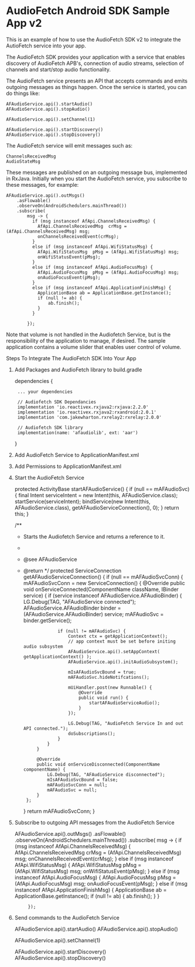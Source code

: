AudioFetch Android SDK Sample App v2
====================================

This is an example of how to use the AudioFetch SDK v2 to integrate the AutioFetch service into your app.

The AudioFetch SDK provides your application with a service that enables discovery of AudioFetch APB's, connection of audio streams, selection of channels and start/stop audio functionality.

The AudioFetch service presents an API that accepts commands and emits outgoing messages as things happen. Once the service is started, you can do things like:

    AFAudioService.api().startAudio()
    AFAudioService.api().stopAudio()

    AFAudioService.api().setChannel(1)

    AFAudioService.api().startDiscovery()
    AFAudioService.api().stopDiscovery()


The AudioFetch service will emit messages such as:

    ChannelsReceivedMsg
    AudioStateMsg


These messages are published on an outgoing message bus, implemented in RxJava. Initially when you start the AudioFetch service, you subscribe to these messages, for example:

    AFAudioService.api().outMsgs()
        .asFlowable()
        .observeOn(AndroidSchedulers.mainThread())
        .subscribe(
            msg -> {
              if (msg instanceof AfApi.ChannelsReceivedMsg) {
                AfApi.ChannelsReceivedMsg  crMsg = (AfApi.ChannelsReceivedMsg) msg;
                onChannelsReceivedEvent(crMsg);
              }
              else if (msg instanceof AfApi.WifiStatusMsg) {
                AfApi.WifiStatusMsg  pMsg = (AfApi.WifiStatusMsg) msg;
                onWifiStatusEvent(pMsg);
              }
              else if (msg instanceof AfApi.AudioFocusMsg) {
                AfApi.AudioFocusMsg  pMsg = (AfApi.AudioFocusMsg) msg;
                onAudioFocusEvent(pMsg);
              }
              else if (msg instanceof AfApi.ApplicationFinishMsg) {
                ApplicationBase ab = ApplicationBase.getInstance();
                if (null != ab) {
                    ab.finish();
                }
              }

            });


Note that volume is not handled in the Audiofetch Service, but is the responsibility of the application to manage, if desired. The sample application contains a volume slider that enables user control of volume.




Steps To Integrate The AudioFetch SDK Into Your App

1. Add Packages and AudioFetch library to build.gradle

    dependencies {
        
        ... your dependencies
        
        // Audiofetch SDK Dependancies
        implementation 'io.reactivex.rxjava2:rxjava:2.2.0'
        implementation 'io.reactivex.rxjava2:rxandroid:2.0.1'
        implementation 'com.jakewharton.rxrelay2:rxrelay:2.0.0'

        // Audiofetch SDK library
        implementation(name: 'afaudiolib', ext: 'aar')

    }


2. Add AudioFetch Service to ApplicationManifest.xml

    <service android:name="com.audiofetch.afaudiolib.bll.app.AFAudioService"
        android:stopWithTask="true"
        android:singleUser="true"
        android:exported="false"
        android:label="AudioFetch Music">
        <intent-filter>
            <action android:name="com.audiofetch.afaudiolib.bll.app.AFAudioService.NEXT"/>
            <action android:name="com.audiofetch.afaudiolib.bll.app.AFAudioService.PAUSE"/>
            <action android:name="com.audiofetch.afaudiolib.bll.app.AFAudioService.PLAY"/>
            <action android:name="com.audiofetch.afaudiolib.bll.app.AFAudioService.PREV"/>
            <action android:name="com.audiofetch.afaudiolib.bll.app.AFAudioService.STOP"/>
            <action android:name="com.audiofetch.afaudiolib.bll.app.AFAudioService.CLOSE"/>
            <category android:name="android.intent.category.DEFAULT" />
        </intent-filter>
    </service>


3. Add Permissions to ApplicationManifest.xml

    <permission android:name="android.permission.MEDIA_CONTENT_CONTROL" />

    <uses-permission android:name="android.permission.KILL_BACKGROUND_PROCESSES" />
    <uses-permission android:name="android.permission.FOREGROUND_SERVICE" />
    <uses-permission android:name="android.permission.REQUEST_IGNORE_BATTERY_OPTIMIZATIONS"/>
    <uses-permission android:name="android.permission.BLUETOOTH" />
    <uses-permission android:name="android.permission.INTERNET" />
    <uses-permission android:name="android.permission.ACCESS_WIFI_STATE" />
    <uses-permission android:name="android.permission.CHANGE_WIFI_MULTICAST_STATE" />
    <uses-permission android:name="android.permission.ACCESS_NETWORK_STATE" />
    <uses-permission android:name="android.permission.WAKE_LOCK" />
    <uses-permission android:name="android.permission.MODIFY_AUDIO_SETTINGS" />
    <uses-permission android:name="android.permission.READ_PHONE_STATE"/>
    <uses-permission android:name="android.permission.READ_EXTERNAL_STORAGE"/>
    <uses-permission android:name="android.permission.WRITE_EXTERNAL_STORAGE"/>
    <uses-permission android:name="android.permission.ACCESS_COARSE_LOCATION" />
    <uses-permission android:name="android.permission.ACCESS_FINE_LOCATION" />
    <uses-permission android:name="com.samsung.android.sdk.professionalaudio.permission.START_MONITOR_SERVICE"/>
    <uses-permission android:name="com.samsung.android.providers.context.permission.WRITE_USE_APP_FEATURE_SURVEY" />


4. Start the AudioFetch Service

    protected ActivityBase startAFAudioService() {
        if (null == mAFAudioSvc) {
            final Intent serviceIntent = new Intent(this, AFAudioService.class);
            startService(serviceIntent);
            bindService(new Intent(this, AFAudioService.class), getAFAudioServiceConnection(), 0);
        }
        return this;
    }

    /**
     * Starts the Audiofetch Service and returns a reference to it.
     *
     * @see AFAudioService
     * @return
     */
    protected ServiceConnection getAFAudioServiceConnection() {
        if (null == mAFAudioSvcConn) {
            mAFAudioSvcConn = new ServiceConnection() {
                @Override
                public void onServiceConnected(ComponentName className, IBinder service) {
                    if (service instanceof AFAudioService.AFAudioBinder) {
                        LG.Debug(TAG, "AFAudioService connected");
                        AFAudioService.AFAudioBinder binder = (AFAudioService.AFAudioBinder) service;
                        mAFAudioSvc = binder.getService();

                        if (null != mAFAudioSvc) {
                            Context ctx = getApplicationContext();
                            // app context must be set before initing audio subsystem
                            AFAudioService.api().setAppContext( getApplicationContext() );
                            AFAudioService.api().initAudioSubsystem();

                            mIsAFAudioSvcBound = true;
                            mAFAudioSvc.hideNotifcations();

                            mUiHandler.post(new Runnable() {
                                @Override
                                public void run() {
                                    startAFAudioServiceAudio();
                                }
                            });

                            LG.Debug(TAG, "AudioFetch Service In and out API connected.");
                            doSubscriptions();
                        }
                    }
                }

                @Override
                public void onServiceDisconnected(ComponentName componentName) {
                    LG.Debug(TAG, "AFAudioService disconnected");
                    mIsAFAudioSvcBound = false;
                    mAFAudioSvcConn = null;
                    mAFAudioSvc = null;
                }
            };
        }
        return mAFAudioSvcConn;
    }


5. Subscribe to outgoing API messages from the AudioFetch Service

    AFAudioService.api().outMsgs()
        .asFlowable()
        .observeOn(AndroidSchedulers.mainThread())
        .subscribe(
            msg -> {
              if (msg instanceof AfApi.ChannelsReceivedMsg) {
                AfApi.ChannelsReceivedMsg  crMsg = (AfApi.ChannelsReceivedMsg) msg;
                onChannelsReceivedEvent(crMsg);
              }
              else if (msg instanceof AfApi.WifiStatusMsg) {
                AfApi.WifiStatusMsg  pMsg = (AfApi.WifiStatusMsg) msg;
                onWifiStatusEvent(pMsg);
              }
              else if (msg instanceof AfApi.AudioFocusMsg) {
                AfApi.AudioFocusMsg  pMsg = (AfApi.AudioFocusMsg) msg;
                onAudioFocusEvent(pMsg);
              }
              else if (msg instanceof AfApi.ApplicationFinishMsg) {
                ApplicationBase ab = ApplicationBase.getInstance();
                if (null != ab) {
                    ab.finish();
                }
              }

            });


6. Send commands to the AudioFetch Service

    AFAudioService.api().startAudio()
    AFAudioService.api().stopAudio()

    AFAudioService.api().setChannel(1)

    AFAudioService.api().startDiscovery()
    AFAudioService.api().stopDiscovery()



